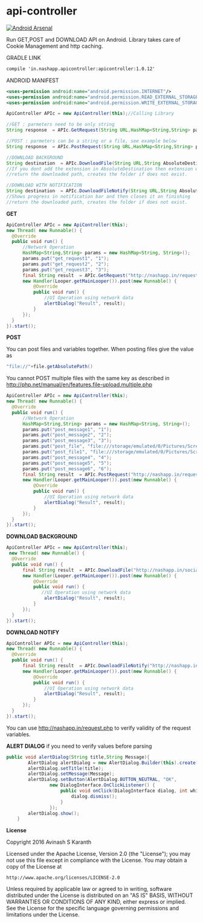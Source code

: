 # api-controller
[![Android Arsenal](https://img.shields.io/badge/Android%20Arsenal-api--controller-green.svg?style=true)](https://android-arsenal.com/details/1/3401)

Run GET,POST and DOWNLOAD API on Android. Library takes care of Cookie Management and http caching.

GRADLE LINK
```xml
compile 'in.nashapp.apicontroller:apicontroller:1.0.12'
```

ANDROID MANIFEST
```xml
<uses-permission android:name="android.permission.INTERNET"/>
<uses-permission android:name="android.permission.READ_EXTERNAL_STORAGE"/>
<uses-permission android:name="android.permission.WRITE_EXTERNAL_STORAGE"/>
```

```java
ApiController APIc = new ApiController(this);//Calling Library

//GET : parmeters need to be only string
String response  = APIc.GetRequest(String URL,HashMap<String,String> parameters);

//POST : parmeters can be a string or a file, see example below
String response  = APIc.PostRequest(String URL,HashMap<String,String> parameters);

//DOWNLOAD BACKGROUND
String destination  = APIc.DownloadFile(String URL,String AbsoluteDestination);
//If you dont add the extension in AbsoluteDestination then extension will added based in MimeType of the downloaded file
//return the downloaded path, creates the folder if does not exist.

//DOWNLOAD WITH NOTIFICATION
String destination  = APIc.DownloadFileNotify(String URL,String AbsoluteDestination);
//Shows progress in notification bar and then closes it on finishing
//return the downloaded path, creates the folder if does not exist.
```




**GET**
```java
ApiController APIc = new ApiController(this);
new Thread( new Runnable() {
  @Override
  public void run() {
      //Network Operation
      HashMap<String,String> params = new HashMap<String, String>();
      params.put("get_request1", "1");
      params.put("get_request2", "2");
      params.put("get_request3", "3");
      final String result  = APIc.GetRequest("http://nashapp.in/request.php",params);
      new Handler(Looper.getMainLooper()).post(new Runnable() {
          @Override
          public void run() {
              //UI Operation using network data
              alertDialog("Result", result);
          }
      });
  }
}).start();
```

**POST**

You can post files and variables together.
When posting files give the value as 
```java
"file://"+file.getAbsolutePath()
```
You cannot POST multiple files with the same key as described in http://php.net/manual/en/features.file-upload.multiple.php
```java
ApiController APIc = new ApiController(this);
new Thread( new Runnable() {
  @Override
  public void run() {
      //Network Operation
      HashMap<String,String> params = new HashMap<String, String>();
      params.put("post_message1", "1");
      params.put("post_message2", "2");
      params.put("post_message3", "3");
      params.put("post_file", "file:///storage/emulated/0/Pictures/Screenshots/Screenshot_2016-04-01-22-13-25.png");
      params.put("post_file1", "file:///storage/emulated/0/Pictures/Screenshots/Screenshot_2016-04-01-22-13-25.png");
      params.put("post_message4", "4");
      params.put("post_message5", "5");
      params.put("post_message6", "6");
      final String result  = APIc.PostRequest("http://nashapp.in/request.php",params);
      new Handler(Looper.getMainLooper()).post(new Runnable() {
          @Override
          public void run() {
              //UI Operation using network data
              alertDialog("Result", result);
          }
      });
  }
}).start();
```

**DOWNLOAD BACKGROUND**
```java
ApiController APIc = new ApiController(this);
 new Thread( new Runnable() {
  @Override
  public void run() {
      final String result  = APIc.DownloadFile("http://nashapp.in/socialsignin.png", Environment.getExternalStoragePublicDirectory(Environment.DIRECTORY_DOWNLOADS)+"/socialsignin.png");
      new Handler(Looper.getMainLooper()).post(new Runnable() {
          @Override
          public void run() {
             //UI Operation using network data
              alertDialog("Result", result);
          }
      });
  }
}).start();
```

**DOWNLOAD NOTIFY**
```java
ApiController APIc = new ApiController(this);
new Thread( new Runnable() {
  @Override
  public void run() {
      final String result  = APIc.DownloadFileNotify("http://nashapp.in/test.txt", Environment.getExternalStoragePublicDirectory(Environment.DIRECTORY_DOWNLOADS) + "/test.txt");
      new Handler(Looper.getMainLooper()).post(new Runnable() {
          @Override
          public void run() {
              //UI Operation using network data
              alertDialog("Result", result);
          }
      });
  }
}).start();
```

You can use http://nashapp.in/request.php to verify validity of the request variables.

**ALERT DIALOG** if you need to verify values before parsing
```java
public void alertDialog(String title,String Message){
        AlertDialog alertDialog = new AlertDialog.Builder(this).create();
        alertDialog.setTitle(title);
        alertDialog.setMessage(Message);
        alertDialog.setButton(AlertDialog.BUTTON_NEUTRAL, "OK",
                new DialogInterface.OnClickListener() {
                    public void onClick(DialogInterface dialog, int which) {
                        dialog.dismiss();
                    }
                });
        alertDialog.show();
    }
```
**License**

Copyright 2016 Avinash S Karanth

Licensed under the Apache License, Version 2.0 (the "License");
you may not use this file except in compliance with the License.
You may obtain a copy of the License at

    http://www.apache.org/licenses/LICENSE-2.0

Unless required by applicable law or agreed to in writing, software
distributed under the License is distributed on an "AS IS" BASIS,
WITHOUT WARRANTIES OR CONDITIONS OF ANY KIND, either express or implied.
See the License for the specific language governing permissions and
limitations under the License.
